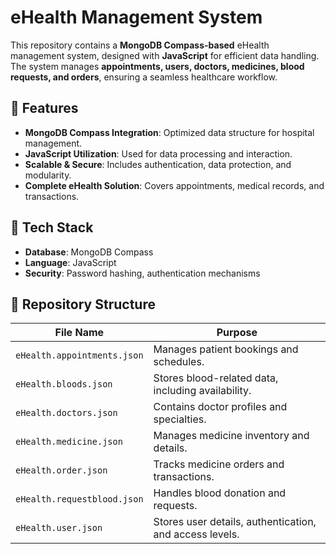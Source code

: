# eHealth Management System

This repository contains a **MongoDB Compass-based** eHealth management system, designed with **JavaScript** for efficient data handling. The system manages **appointments, users, doctors, medicines, blood requests, and orders**, ensuring a seamless healthcare workflow.

## 📌 Features
- **MongoDB Compass Integration**: Optimized data structure for hospital management.
- **JavaScript Utilization**: Used for data processing and interaction.
- **Scalable & Secure**: Includes authentication, data protection, and modularity.
- **Complete eHealth Solution**: Covers appointments, medical records, and transactions.

## 🚀 Tech Stack
- **Database**: MongoDB Compass  
- **Language**: JavaScript  
- **Security**: Password hashing, authentication mechanisms  

## 📂 Repository Structure
| File Name                     | Purpose |
|--------------------------------|---------|
| `eHealth.appointments.json`    | Manages patient bookings and schedules. |
| `eHealth.bloods.json`          | Stores blood-related data, including availability. |
| `eHealth.doctors.json`         | Contains doctor profiles and specialties. |
| `eHealth.medicine.json`        | Manages medicine inventory and details. |
| `eHealth.order.json`           | Tracks medicine orders and transactions. |
| `eHealth.requestblood.json`    | Handles blood donation and requests. |
| `eHealth.user.json`            | Stores user details, authentication, and access levels. |


